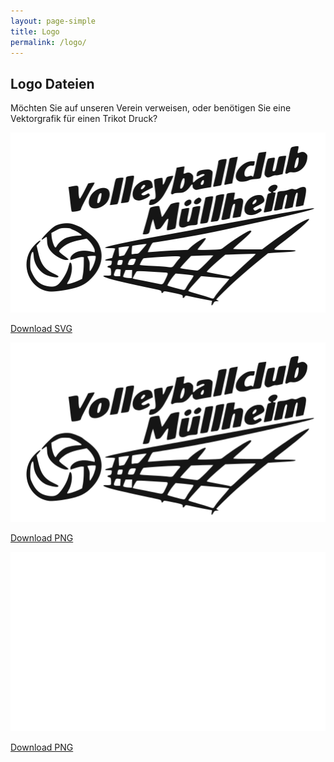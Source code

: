 ```yaml
---
layout: page-simple
title: Logo
permalink: /logo/
---
```


## **Logo Dateien**
Möchten Sie auf unseren Verein verweisen, oder benötigen Sie eine Vektorgrafik für einen Trikot Druck?

<div class="logo-download">

<p><img src="/img/vcm-banner.svg"></p>
<p><a href="/img/vcm-banner.svg" download>Download SVG</a></p>

<p><img src="/img/vcm-banner.png"></p>
<p><a href="/img/vcm-banner.svg" download>Download PNG</a></p>

<p><img src="/img/vcm-banner-white.png" class="white"></p>
<p><a href="/img/vcm-banner.svg" download>Download PNG</a></p>

</div>
